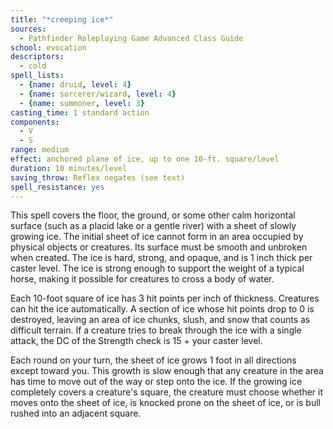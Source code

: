 ```yaml
---
title: "*creeping ice*"
sources:
  - Pathfinder Roleplaying Game Advanced Class Guide
school: evocation
descriptors:
  - cold
spell_lists:
  - {name: druid, level: 4}
  - {name: sorcerer/wizard, level: 4}
  - {name: summoner, level: 3}
casting_time: 1 standard action
components:
  - V
  - S
range: medium
effect: anchored plane of ice, up to one 10-ft. square/level
duration: 10 minutes/level
saving_throw: Reflex negates (see text)
spell_resistance: yes
---
```


This spell covers the floor, the ground, or some other calm horizontal surface (such as a placid lake or a gentle river) with a sheet of slowly growing ice. The initial sheet of ice cannot form in an area occupied by physical objects or creatures. Its surface must be smooth and unbroken when created. The ice is hard, strong, and opaque, and is 1 inch thick per caster level. The ice is strong enough to support the weight of a typical horse, making it possible for creatures to cross a body of water.

Each 10-foot square of ice has 3 hit points per inch of thickness. Creatures can hit the ice automatically. A section of ice whose hit points drop to 0 is destroyed, leaving an area of ice chunks, slush, and snow that counts as difficult terrain. If a creature tries to break through the ice with a single attack, the DC of the Strength check is 15 + your caster level.

Each round on your turn, the sheet of ice grows 1 foot in all directions except toward you. This growth is slow enough that any creature in the area has time to move out of the way or step onto the ice. If the growing ice completely covers a creature's square, the creature must choose whether it moves onto the sheet of ice, is knocked prone on the sheet of ice, or is bull rushed into an adjacent square.

